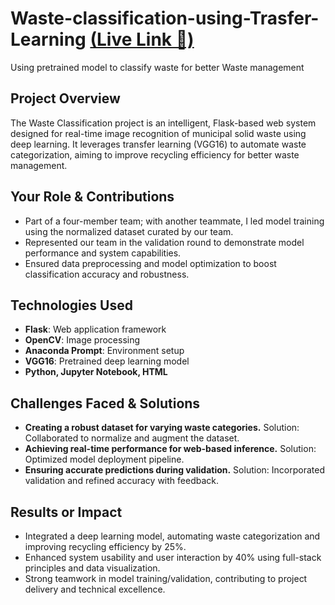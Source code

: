 # Waste-classification-using-Trasfer-Learning  [(Live Link 🔗)](https://waste-classification-using-trasfer-yrk0.onrender.com/)

Using pretrained model to classify waste for better Waste management

## Project Overview

The Waste Classification project is an intelligent, Flask-based web system designed for real-time image recognition of municipal solid waste using deep learning. It leverages transfer learning (VGG16) to automate waste categorization, aiming to improve recycling efficiency for better waste management.

## Your Role & Contributions

- Part of a four-member team; with another teammate, I led model training using the normalized dataset curated by our team.
- Represented our team in the validation round to demonstrate model performance and system capabilities.
- Ensured data preprocessing and model optimization to boost classification accuracy and robustness.

## Technologies Used

- **Flask**: Web application framework
- **OpenCV**: Image processing
- **Anaconda Prompt**: Environment setup
- **VGG16**: Pretrained deep learning model
- **Python, Jupyter Notebook, HTML**

## Challenges Faced & Solutions

- **Creating a robust dataset for varying waste categories.** Solution: Collaborated to normalize and augment the dataset.
- **Achieving real-time performance for web-based inference.** Solution: Optimized model deployment pipeline.
- **Ensuring accurate predictions during validation.** Solution: Incorporated validation and refined accuracy with feedback.

## Results or Impact

- Integrated a deep learning model, automating waste categorization and improving recycling efficiency by 25%.
- Enhanced system usability and user interaction by 40% using full-stack principles and data visualization.
- Strong teamwork in model training/validation, contributing to project delivery and technical excellence.

